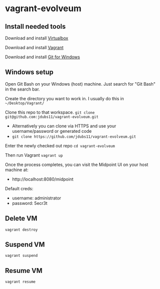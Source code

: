 # vagrant-evolveum

## Install needed tools
Download and install [Virtualbox](https://www.virtualbox.org/wiki/Downloads)

Download and install [Vagrant](https://developer.hashicorp.com/vagrant/downloads?ajs_aid=a427ad26-2662-4a25-a34a-777240015bbf&product_intent=vagrant)

Download and install [Git for Windows](https://git-scm.com/download/win)

## Windows setup
Open Git Bash on your Windows (host) machine. Just search for "Git Bash" in the search bar.

Create the directory you want to work in. I usually do this in `~/Desktop/Vagrant/`

Clone this repo to that workspace. `git clone git@github.com:jdubs11/vagrant-evolveum.git`
- Alternatively you can clone via HTTPS and use your username/password or generated code
- `git clone https://github.com/jdubs11/vagrant-evolveum.git`

Enter the newly checked out repo `cd vagrant-evolveum`

Then run Vagrant `vagrant up`

Once the process completes, you can visit the Midpoint UI on your host machine at:
- http://localhost:8080/midpoint

Default creds:
- username: administrator
- password: 5ecr3t

## Delete VM
`vagrant destroy`

## Suspend VM
`vagrant suspend`

## Resume VM
`vagrant resume`
